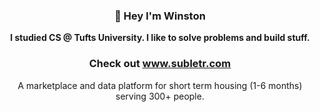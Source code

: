 <div align="center">

### 👋 Hey I'm Winston

**I studied CS @ Tufts University. I like to solve problems and build stuff.**

### Check out www.subletr.com
A marketplace and data platform for short term housing (1-6 months) serving 300+ people.

</div>
